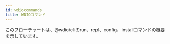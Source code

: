 ```yaml
---
id: wdiocommands
title: WDIOコマンド
---
```

このフローチャートは、@wdio/cliのrun、repl、config、installコマンドの概要を示しています。

<CreateFlowcharts id='wdiocommands' />